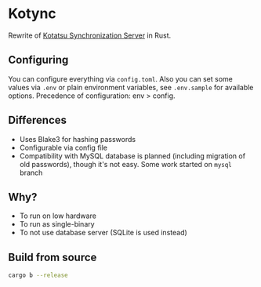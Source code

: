# Kotync

Rewrite of [Kotatsu Synchronization Server](https://github.com/KotatsuApp/kotatsu-syncserver) in Rust.

## Configuring

You can configure everything via `config.toml`. Also you can set some values via `.env` or plain environment variables, see `.env.sample` for available options. Precedence of configuration: env > config.

## Differences

- Uses Blake3 for hashing passwords
- Configurable via config file
- Compatibility with MySQL database is planned (including migration of old passwords), though it's not easy. Some work started on `mysql` branch

## Why?

- To run on low hardware
- To run as single-binary
- To not use database server (SQLite is used instead)

## Build from source

```sh
cargo b --release
```
